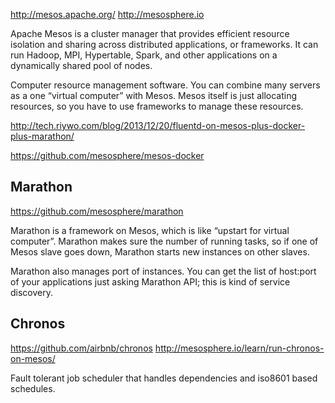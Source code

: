http://mesos.apache.org/
http://mesosphere.io

Apache Mesos is a cluster manager that provides efficient resource isolation and sharing across distributed applications, or frameworks. It can run Hadoop, MPI, Hypertable, Spark, and other applications on a dynamically shared pool of nodes.

Computer resource management software. You can combine many servers as a one “virtual computer” with Mesos. Mesos itself is just allocating resources, so you have to use frameworks to manage these resources.

http://tech.riywo.com/blog/2013/12/20/fluentd-on-mesos-plus-docker-plus-marathon/

https://github.com/mesosphere/mesos-docker


## Marathon ##
https://github.com/mesosphere/marathon

Marathon is a framework on Mesos, which is like “upstart for virtual computer”. Marathon makes sure the number of running tasks, so if one of Mesos slave goes down, Marathon starts new instances on other slaves.

Marathon also manages port of instances. You can get the list of host:port of your applications just asking Marathon API; this is kind of service discovery.


## Chronos
https://github.com/airbnb/chronos
http://mesosphere.io/learn/run-chronos-on-mesos/

Fault tolerant job scheduler that handles dependencies and iso8601 based schedules.

